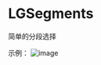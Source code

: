 # LGSegments

简单的分段选择

示例：
![image](https://github.com/YourAcountName/ProjectName/blob/master/GIFName.gif )  
